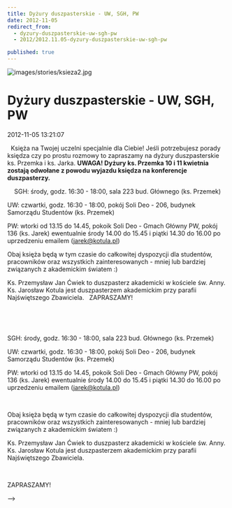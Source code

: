```yaml
---
title: Dyżury duszpasterskie - UW, SGH, PW
date: 2012-11-05
redirect_from: 
  - dyzury-duszpasterskie-uw-sgh-pw
  - 2012/2012.11.05-dyzury-duszpasterskie-uw-sgh-pw

published: true
---
```



![images/stories/ksieza2.jpg](images/stories/ksieza2.jpg)

# Dyżury duszpasterskie - UW, SGH, PW

<time>2012-11-05 13:21:07</time>




&nbsp;
Księża na Twojej uczelni specjalnie dla Ciebie!
Jeśli potrzebujesz porady księdza czy po prostu rozmowy to zapraszamy na dyżury duszpasterskie ks. Przemka i ks. Jarka.
**UWAGA!&nbsp;Dyżury ks. Przemka 10 i 11 kwietnia zostają odwołane z powodu wyjazdu księdza na konferencje duszpasterzy.**
&nbsp;
&nbsp;

<!--{{intro-break}}-->


&nbsp;
&nbsp;
SGH: środy, godz. 16:30 - 18:00, sala 223 bud. Głównego (ks. Przemek)

UW: czwartki, godz. 16:30 - 18:00, pokój Soli Deo - 206, budynek Samorządu Studentów (ks. Przemek)

PW: wtorki od 13.15 do 14.45, pokoik Soli Deo - Gmach Główny PW, pokój 136 (ks. Jarek)
ewentualnie środy 14.00 do 15.45 i piątki 14.30 do 16.00 po uprzedzeniu emailem (jarek@kotula.pl)
&nbsp;

Obaj księża będą w tym czasie do całkowitej dyspozycji dla studentów, pracowników oraz wszystkich zainteresowanych - mniej lub bardziej związanych z akademickim światem :)

Ks. Przemysław Jan Ćwiek to duszpasterz akademicki w kościele św. Anny.
Ks. Jarosław Kotula jest duszpasterzem akademickim przy parafii Najświętszego Zbawiciela.
&nbsp;
ZAPRASZAMY!


<!--CONTENT FROM OLD SERVER (jos before 2013): 




&nbsp;


Księża na Twojej uczelni specjalnie dla Ciebie!


Jeśli potrzebujesz porady księdza czy po prostu rozmowy to zapraszamy na dyżury duszpasterskie ks. Przemka i ks. Jarka.


**&nbsp;**


&nbsp;


&nbsp;


<!--{{intro-break}}-->





&nbsp;


&nbsp;


SGH: środy, godz. 16:30 - 18:00, sala 223 bud. Głównego (ks. Przemek)

UW: czwartki, godz. 16:30 - 18:00, pokój Soli Deo - 206, budynek Samorządu Studentów (ks. Przemek)

PW: wtorki od 13.15 do 14.45, pokoik Soli Deo - Gmach Główny PW, pokój 136 (ks. Jarek)
ewentualnie środy 14.00 do 15.45 i piątki 14.30 do 16.00 po uprzedzeniu emailem (jarek@kotula.pl)


&nbsp;

Obaj księża będą w tym czasie do całkowitej dyspozycji dla studentów, pracowników oraz wszystkich zainteresowanych - mniej lub bardziej związanych z akademickim światem :)

Ks. Przemysław Jan Ćwiek to duszpasterz akademicki w kościele św. Anny.
Ks. Jarosław Kotula jest duszpasterzem akademickim przy parafii Najświętszego Zbawiciela.


&nbsp;


ZAPRASZAMY!

-->

<!--{{json:{"created_date":"2012-11-05 13:21:07","publish_down":"0000-00-00 00:00:00","id":"1131"}}}-->